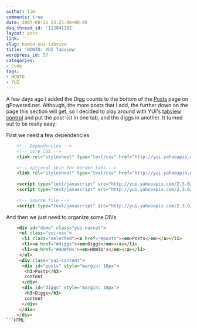 ```yaml
---
author: tim
comments: true
date: 2007-08-31 23:25:00+00:00
dsq_thread_id: '112841102'
layout: post
link: ''
slug: howto-yui-tabview
title: 'HOWTO: YUI Tabview'
wordpress_id: 57
categories:
- Code
tags:
- HOWTO
- YUI
---
```


A few days ago I added the Digg counts to the bottom of the
[Posts](http://gpowered.net/g/postlist) page on gPowered.net. Although, the
more posts that I add, the further down on the page this section will get, so
I decided to play around with YUI's [tabview
control](http://developer.yahoo.com/yui/tabview/) and put the post list in one
tab, and the diggs in another. It turned out to be really easy:  
  
First we need a few dependencies  

    
```HTML
    <!-- Dependencies -->  
    <!-- core CSS -->  
    <link rel="stylesheet" type="text/css" href="http://yui.yahooapis.com/2.3.0/build/tabview/assets/tabview.css">   
    
    <!-- optional skin for border tabs -->  
    <link rel="stylesheet" type="text/css" href="http://yui.yahooapis.com/2.3.0/build/tabview/assets/border_tabs.css">   
    
    <script type="text/javascript" src="http://yui.yahooapis.com/2.3.0/build/yahoo-dom-event/yahoo-dom-event.js"></script>  
    <script type="text/javascript" src="http://yui.yahooapis.com/2.3.0/build/element/element-beta-min.js"></script>  
    
    <!-- Source file -->  
    <script type="text/javascript" src="http://yui.yahooapis.com/2.3.0/build/tabview/tabview-min.js"></script>  
```

  
And then we just need to organize some DIVs  

    
```HTML
    <div id="demo" class="yui-navset">   
     <ul class="yui-nav">   
      <li class="selected"><a href="#posts"><em>Posts</em></a></li>  
      <li><a href="#diggs"><em>Diggs</em></a></li> 
      <li><a href="#HOWTOs"><em>HOWTO's</em></a></li> 
     </ul>               
     <div class="yui-content">   
      <div id="posts" style="margin: 10px">
       <h3>Posts</h3>
       content
      </div>
      <div id="diggs" style="margin: 10px"> 
       <h3>Diggs</h3>
       content
      </div>
     </div>
    </div>
```HTML

